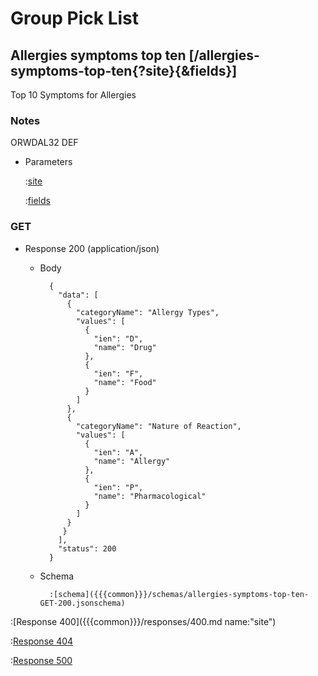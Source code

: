 # Group Pick List

## Allergies symptoms top ten [/allergies-symptoms-top-ten{?site}{&fields}]

Top 10 Symptoms for Allergies

### Notes

ORWDAL32 DEF

+ Parameters

    :[site]({{{common}}}/parameters/site.md)

    :[fields]({{{common}}}/parameters/fields.md)

### GET

+ Response 200 (application/json)

    + Body

            {
              "data": [
                {
                  "categoryName": "Allergy Types",
                  "values": [
                    {
                      "ien": "D",
                      "name": "Drug"
                    },
                    {
                      "ien": "F",
                      "name": "Food"
                    }
                  ]
                },
                {
                  "categoryName": "Nature of Reaction",
                  "values": [
                    {
                      "ien": "A",
                      "name": "Allergy"
                    },
                    {
                      "ien": "P",
                      "name": "Pharmacological"
                    }
                  ]
                }
               }
              ],
              "status": 200
            }

    + Schema

            :[schema]({{{common}}}/schemas/allergies-symptoms-top-ten-GET-200.jsonschema)

:[Response 400]({{{common}}}/responses/400.md name:"site")

:[Response 404]({{{common}}}/responses/404.md)

:[Response 500]({{{common}}}/responses/500.md)


